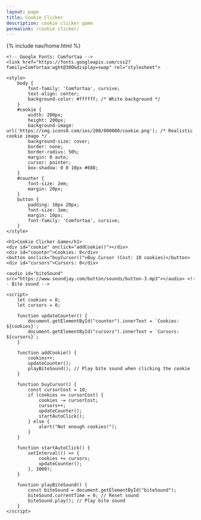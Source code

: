 ```yaml
---
layout: page
title: Cookie Clicker
description: cookie clicker game
permalink: /cookie clicker/
---
```


{% include nav/home.html %}


<html lang="en">
<head>
    <meta charset="UTF-8">
    <meta name="viewport" content="width=device-width, initial-scale=1.0">
    <title>Cookie Clicker</title>

    <!-- Google Fonts: Comfortaa -->
    <link href="https://fonts.googleapis.com/css2?family=Comfortaa:wght@300&display=swap" rel="stylesheet">

    <style>
        body {
            font-family: 'Comfortaa', cursive;
            text-align: center;
            background-color: #ffffff; /* White background */
        }
        #cookie {
            width: 200px;
            height: 200px;
            background-image: url('https://img.icons8.com/ios/200/000000/cookie.png'); /* Realistic cookie image */
            background-size: cover;
            border: none;
            border-radius: 50%;
            margin: 0 auto;
            cursor: pointer;
            box-shadow: 0 0 10px #888;
        }
        #counter {
            font-size: 2em;
            margin: 20px;
        }
        button {
            padding: 10px 20px;
            font-size: 1em;
            margin: 10px;
            font-family: 'Comfortaa', cursive;
        }
    </style>
</head>
<body>

    <h1>Cookie Clicker Game</h1>
    <div id="cookie" onclick="addCookie()"></div>
    <div id="counter">Cookies: 0</div>
    <button onclick="buyCursor()">Buy Cursor (Cost: 10 cookies)</button>
    <div id="cursors">Cursors: 0</div>

    <audio id="biteSound" src="https://www.soundjay.com/button/sounds/button-3.mp3"></audio> <!-- Bite sound -->

    <script>
        let cookies = 0;
        let cursors = 0;

        function updateCounter() {
            document.getElementById("counter").innerText = `Cookies: ${cookies}`;
            document.getElementById("cursors").innerText = `Cursors: ${cursors}`;
        }

        function addCookie() {
            cookies++;
            updateCounter();
            playBiteSound(); // Play bite sound when clicking the cookie
        }

        function buyCursor() {
            const cursorCost = 10;
            if (cookies >= cursorCost) {
                cookies -= cursorCost;
                cursors++;
                updateCounter();
                startAutoClick();
            } else {
                alert("Not enough cookies!");
            }
        }

        function startAutoClick() {
            setInterval(() => {
                cookies += cursors;
                updateCounter();
            }, 1000);
        }

        function playBiteSound() {
            const biteSound = document.getElementById("biteSound");
            biteSound.currentTime = 0; // Reset sound
            biteSound.play(); // Play bite sound
        }
    </script>

</body>
</html>
